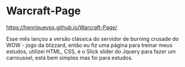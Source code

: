 # Warcraft-Page


https://henriquevps.github.io/Warcraft-Page/

Esse mês lançou a versão clássica do servidor de burning crusade do WOW - jogo da blizzard, então eu fiz uma página para treinar meus estudos, utilizei HTML, CSS, e o Slick slider do Jquery para fazer um carroussel, está bem simples mas foi para estudos.
